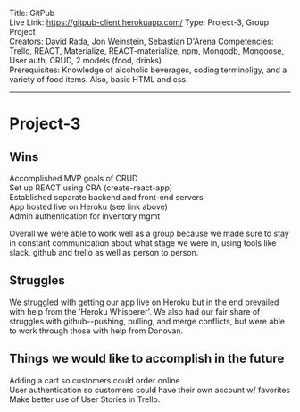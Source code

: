 Title: GitPub <br>
Live Link: https://gitpub-client.herokuapp.com/
Type: Project-3, Group Project<br>
Creators: David Rada, Jon Weinstein, Sebastian D'Arena
Competencies: Trello, REACT, Materialize, REACT-materialize, npm,
Mongodb, Mongoose, User auth, CRUD, 2 models (food, drinks)<br>
Prerequisites: Knowledge of alcoholic beverages, coding terminoligy,
and a variety of food items. Also, basic HTML and css.

---
# Project-3

## Wins
Accomplished MVP goals of CRUD<br>
Set up REACT using CRA (create-react-app)<br>
Established separate backend and front-end servers<br>
App hosted live on Heroku (see link above) <br>
Admin authentication for inventory mgmt<br>

<p>Overall we were able to work well as a group because we made sure to stay in constant communication about what stage we were in, using tools like slack, github and trello as well as person to person.<p>

## Struggles
<p>We struggled with getting our app live on Heroku but in the end prevailed with help from the 'Heroku Whisperer'. We also had our fair share of struggles with github--pushing, pulling, and merge conflicts, but were able to work through those with help from Donovan.<p>
  
## Things we would like to accomplish in the future
Adding a cart so customers could order online<br>
User authentication so customers could have their own account w/ favorites<br>
Make better use of User Stories in Trello.




